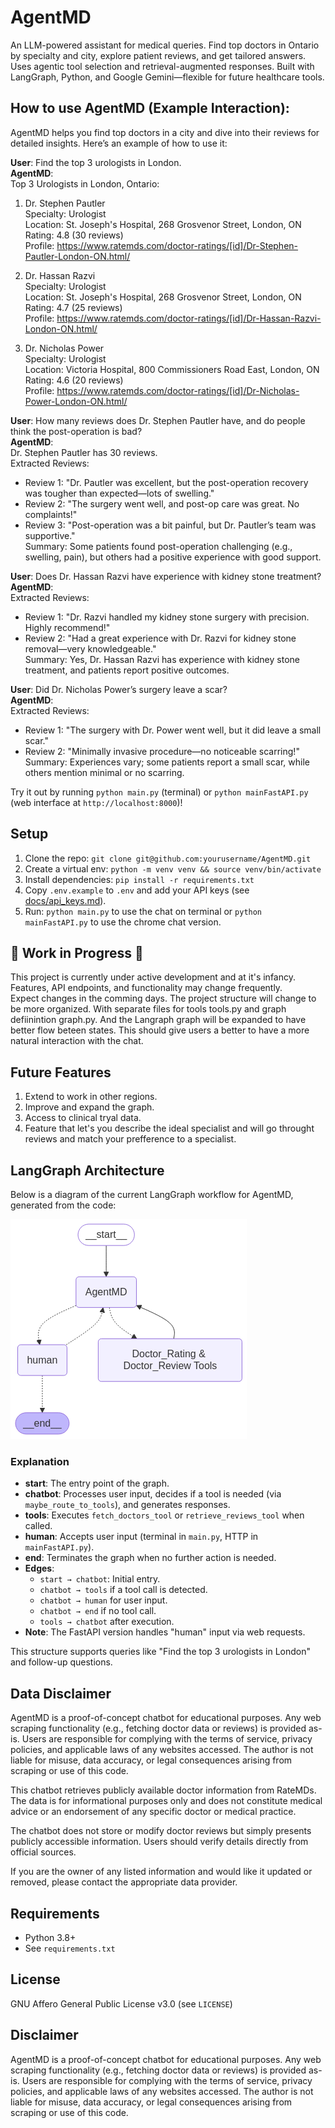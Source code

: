 # AgentMD
An LLM-powered assistant for medical queries. Find top doctors  in Ontario by specialty and city, explore patient reviews, and get tailored answers. Uses agentic tool selection and retrieval-augmented responses. Built with LangGraph, Python, and Google Gemini—flexible for future healthcare tools.

## How to use AgentMD (Example Interaction):

AgentMD helps you find top doctors in a city and dive into their reviews for detailed insights. Here’s an example of how to use it:

**User**: Find the top 3 urologists in London.  
**AgentMD**:  
Top 3 Urologists in London, Ontario:  
1. Dr. Stephen Pautler  
   Specialty: Urologist  
   Location: St. Joseph's Hospital, 268 Grosvenor Street, London, ON  
   Rating: 4.8 (30 reviews)  
   Profile: https://www.ratemds.com/doctor-ratings/[id]/Dr-Stephen-Pautler-London-ON.html/  

2. Dr. Hassan Razvi  
   Specialty: Urologist  
   Location: St. Joseph's Hospital, 268 Grosvenor Street, London, ON  
   Rating: 4.7 (25 reviews)  
   Profile: https://www.ratemds.com/doctor-ratings/[id]/Dr-Hassan-Razvi-London-ON.html/  

3. Dr. Nicholas Power  
   Specialty: Urologist  
   Location: Victoria Hospital, 800 Commissioners Road East, London, ON  
   Rating: 4.6 (20 reviews)  
   Profile: https://www.ratemds.com/doctor-ratings/[id]/Dr-Nicholas-Power-London-ON.html/

**User**: How many reviews does Dr. Stephen Pautler have, and do people think the post-operation is bad?  
**AgentMD**:  
Dr. Stephen Pautler has 30 reviews.  
Extracted Reviews:  
- Review 1: "Dr. Pautler was excellent, but the post-operation recovery was tougher than expected—lots of swelling."  
- Review 2: "The surgery went well, and post-op care was great. No complaints!"  
- Review 3: "Post-operation was a bit painful, but Dr. Pautler’s team was supportive."  
Summary: Some patients found post-operation challenging (e.g., swelling, pain), but others had a positive experience with good support.

**User**: Does Dr. Hassan Razvi have experience with kidney stone treatment?  
**AgentMD**:  
Extracted Reviews:  
- Review 1: "Dr. Razvi handled my kidney stone surgery with precision. Highly recommend!"  
- Review 2: "Had a great experience with Dr. Razvi for kidney stone removal—very knowledgeable."  
Summary: Yes, Dr. Hassan Razvi has experience with kidney stone treatment, and patients report positive outcomes.

**User**: Did Dr. Nicholas Power’s surgery leave a scar?  
**AgentMD**:  
Extracted Reviews:  
- Review 1: "The surgery with Dr. Power went well, but it did leave a small scar."  
- Review 2: "Minimally invasive procedure—no noticeable scarring!"  
Summary: Experiences vary; some patients report a small scar, while others mention minimal or no scarring.

Try it out by running `python main.py` (terminal) or `python mainFastAPI.py` (web interface at `http://localhost:8000`)!
## Setup
1. Clone the repo: `git clone git@github.com:yourusername/AgentMD.git`
2. Create a virtual env: `python -m venv venv && source venv/bin/activate`
3. Install dependencies: `pip install -r requirements.txt`
4. Copy `.env.example` to `.env` and add your API keys (see [docs/api_keys.md](docs/api_keys.md)).
5. Run: `python main.py` to use the chat on terminal or `python mainFastAPI.py` to use the chrome chat version.

## 🚧 **Work in Progress** 🚧

This project is currently under active development and at it's infancy. Features, API endpoints, and functionality may change frequently.  
Expect changes in the comming days. The project structure will change to be more organized. With separate files for tools tools.py and graph defiinintion graph.py. And the Langraph graph will be expanded to have better flow beteen states. This should give users a better to have a more natural interaction with the chat.

## Future Features
1. Extend to work in other regions.
2. Improve and expand the graph.
3. Access to clinical tryal data.
4. Feature that let's you describe the ideal specialist and will go throught reviews and match your prefference to a specialist.

## LangGraph Architecture

Below is a diagram of the current LangGraph workflow for AgentMD, generated from the code:

![AgentMD LangGraph](agentmd_graph.png)

### Explanation
- **start**: The entry point of the graph.
- **chatbot**: Processes user input, decides if a tool is needed (via `maybe_route_to_tools`), and generates responses.
- **tools**: Executes `fetch_doctors_tool` or `retrieve_reviews_tool` when called.
- **human**: Accepts user input (terminal in `main.py`, HTTP in `mainFastAPI.py`).
- **end**: Terminates the graph when no further action is needed.
- **Edges**: 
  - `start → chatbot`: Initial entry.
  - `chatbot → tools` if a tool call is detected.
  - `chatbot → human` for user input.
  - `chatbot → end` if no tool call.
  - `tools → chatbot` after execution.
- **Note**: The FastAPI version handles "human" input via web requests.

This structure supports queries like "Find the top 3 urologists in London" and follow-up questions.

## Data Disclaimer
AgentMD is a proof-of-concept chatbot for educational purposes. Any web scraping functionality (e.g., fetching doctor data or reviews) is provided as-is. Users are responsible for complying with the terms of service, privacy policies, and applicable laws of any websites accessed. The author is not liable for misuse, data accuracy, or legal consequences arising from scraping or use of this code.

This chatbot retrieves publicly available doctor information from RateMDs. The data is for informational purposes only and does not constitute medical advice or an endorsement of any specific doctor or medical practice. 

The chatbot does not store or modify doctor reviews but simply presents publicly accessible information. Users should verify details directly from official sources.

If you are the owner of any listed information and would like it updated or removed, please contact the appropriate data provider.

## Requirements
- Python 3.8+
- See `requirements.txt`

## License
GNU Affero General Public License v3.0 (see `LICENSE`)

## Disclaimer
AgentMD is a proof-of-concept chatbot for educational purposes. Any web scraping functionality (e.g., fetching doctor data or reviews) is provided as-is. Users are responsible for complying with the terms of service, privacy policies, and applicable laws of any websites accessed. The author is not liable for misuse, data accuracy, or legal consequences arising from scraping or use of this code.
